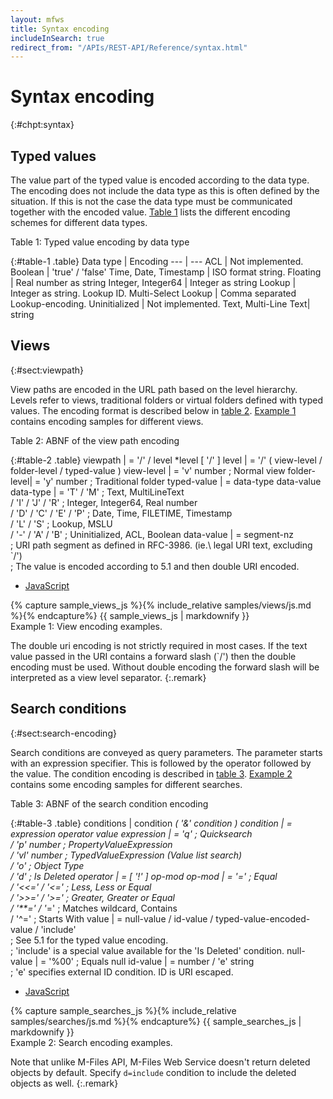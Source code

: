 ```yaml
---
layout: mfws
title: Syntax encoding
includeInSearch: true
redirect_from: "/APIs/REST-API/Reference/syntax.html"
---
```


# Syntax encoding
{:#chpt:syntax}

## Typed values

The value part of the typed value is encoded according to the data type. The encoding does not include the data type as this is often defined by the situation. If this is not the case the data type must be communicated together with the encoded value. [Table 1](#table-1) lists the different encoding schemes for different data types.

<div class="caption">
	<span class="caption-label">Table 1:</span>
	Typed value encoding by data type
</div>

{:#table-1 .table}
Data type | Encoding
--- | ---
ACL | Not implemented.
Boolean | 'true' / 'false'
Time, Date, Timestamp | ISO format string.
Floating | Real number as string
Integer, Integer64 | Integer as string
Lookup | Integer as string. Lookup ID.
Multi-Select Lookup | Comma separated Lookup-encoding.
Uninitialized | Not implemented.
Text, Multi-Line Text| string

## Views
{:#sect:viewpath}

View paths are encoded in the URL path based on the level hierarchy. Levels refer to views, traditional folders or virtual folders defined with typed values. The encoding format is described below in [table 2](#table-2). [Example 1](#example-1) contains encoding samples for different views.

<div class="caption">
	<span class="caption-label">Table 2:</span>
	ABNF of the view path encoding
</div>

{:#table-2 .table}
viewpath | = '/' / level *level [ '/' ]
level | = '/' ( view-level / folder-level / typed-value )
view-level | = 'v' number  ; Normal view
folder-level| = 'y' number  ; Traditional folder
typed-value | = data-type data-value
data-type | = 'T' / 'M'  ; Text, MultiLineText <br> / 'I' / 'J' / 'R'  ; Integer, Integer64, Real number <br>  / 'D' / 'C' / 'E' / 'P' ; Date, Time, FILETIME, Timestamp <br>  / 'L' / 'S' ; Lookup, MSLU <br>  / '-' / 'A' / 'B'  ; Uninitialized, ACL, Boolean
data-value | = segment-nz<br>; URI path segment as defined in RFC-3986. (ie.\ legal URI text, excluding `/')<br> ; The value is encoded according to 5.1 and then double URI encoded.


<div class="sample" id="example-1">
	<div class="sample-code">
		<ul>
			<li><a href="#example-1-code-js">JavaScript</a></li>
		</ul>
		<div id="example-1-code-js">
			{% capture sample_views_js %}{% include_relative samples/views/js.md %}{% endcapture%}
			{{ sample_views_js | markdownify }}
		</div>
	</div>
	<div class="caption">
		<span class="caption-label">Example 1:</span>
		View encoding examples.
	</div>
</div>


The double uri encoding is not strictly required in most cases. If the text value passed in the URI contains a forward slash (`/') then the double encoding must be used. Without double encoding the forward slash will be interpreted as a view level separator.
{:.remark}

## Search conditions
{:#sect:search-encoding}

Search conditions are conveyed as query parameters. The parameter starts with an expression specifier. This is followed by the operator followed by the value. The condition encoding is described in [table 3](#table-3). [Example 2](#example-2) contains some encoding samples for different searches.

<div class="caption">
	<span class="caption-label">Table 3:</span>
	ABNF of the search condition encoding
</div>

{:#table-3 .table}
conditions | condition *( '\&' condition )
condition | = expression operator value
expression | = 'q'  ; Quicksearch <br> / 'p' number  ; PropertyValueExpression <br> / 'vl' number  ; TypedValueExpression (Value list search)  <br> / 'o'  ; Object Type  <br> / 'd'  ; Is Deleted
operator | = [ '!' ] op-mod
op-mod | = '='  ; Equal <br> / '<<=' / '<='  ; Less, Less or Equal  <br> / '>>=' / '>='  ; Greater, Greater or Equal  <br> / '**=' / '*='  ; Matches wildcard, Contains  <br> / '\^='  ; Starts With
value | = null-value / id-value / typed-value-encoded-value / 'include' <br> ; See 5.1 for the typed value encoding.  <br> ; 'include' is a special value available for the 'Is Deleted' condition.
null-value | = '\%00'  ; Equals null
id-value | = number / 'e' string <br> ; 'e' specifies external ID condition. ID is URI escaped.

<div class="sample" id="example-2">
	<div class="sample-code">
		<ul>
			<li><a href="#example-2-code-js">JavaScript</a></li>
		</ul>
		<div id="example-2-code-js">
			{% capture sample_searches_js %}{% include_relative samples/searches/js.md %}{% endcapture%}
			{{ sample_searches_js | markdownify }}
		</div>
	</div>
	<div class="caption">
		<span class="caption-label">Example 2:</span>
		Search encoding examples.
	</div>
</div>

Note that unlike M-Files API, M-Files Web Service doesn't return deleted objects by default. Specify `d=include` condition to include the deleted objects as well.
{:.remark}

